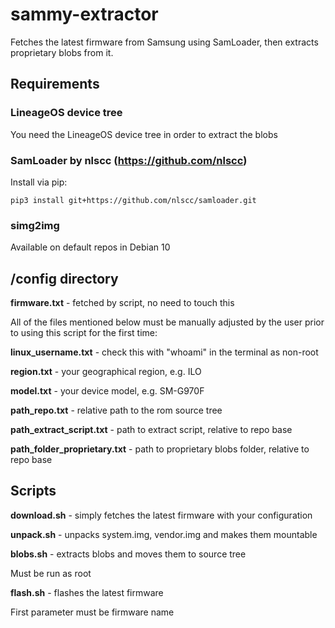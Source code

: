 # sammy-extractor

Fetches the latest firmware from Samsung using SamLoader, then extracts proprietary blobs from it.

## Requirements

### LineageOS device tree
You need the LineageOS device tree in order to extract the blobs
### SamLoader by nlscc (https://github.com/nlscc)
Install via pip:

`pip3 install git+https://github.com/nlscc/samloader.git`
### simg2img
Available on default repos in Debian 10


## /config directory

**firmware.txt** - fetched by script, no need to touch this

All of the files mentioned below must be manually adjusted by the user prior to using this script for the first time:

**linux_username.txt** - check this with "whoami" in the terminal as non-root

**region.txt** - your geographical region, e.g. ILO

**model.txt** - your device model, e.g. SM-G970F

**path_repo.txt** - relative path to the rom source tree

**path_extract_script.txt** - path to extract script, relative to repo base

**path_folder_proprietary.txt** - path to proprietary blobs folder, relative to repo base


## Scripts

**download.sh** - simply fetches the latest firmware with your configuration

**unpack.sh** - unpacks system.img, vendor.img and makes them mountable

**blobs.sh** - extracts blobs and moves them to source tree

Must be run as root

**flash.sh** - flashes the latest firmware

First parameter must be firmware name
